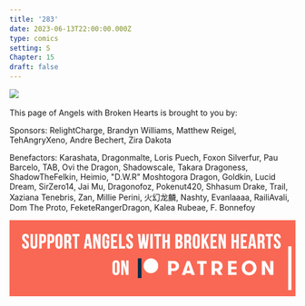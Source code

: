 ```yaml
---
title: '283'
date: 2023-06-13T22:00:00.000Z
type: comics
setting: S
Chapter: 15
draft: false
---
```


![](</uploads/O 7xx.png>)

This page of Angels with Broken Hearts is brought to you by:

Sponsors: RelightCharge, Brandyn Williams, Matthew Reigel, TehAngryXeno, Andre Bechert, Zira Dakota

Benefactors: Karashata, Dragonmalte, Loris Puech, Foxon Silverfur, Pau Barcelo, TAB, Ovi the Dragon, Shadowscale, Takara Dragoness, ShadowTheFelkin, Heimio, "D.W.R" Moshtogora Dragon, Goldkin, Lucid Dream, SirZero14, Jai Mu, Dragonofoz, Pokenut420, Shhasum Drake, Trail, Xaziana Tenebris, Zan, Millie Perini, 火幻龙麟, Nashty, Evanlaaaa, RailiAvali, Dom The Proto, FeketeRangerDragon, Kalea Rubeae, F. Bonnefoy

[![](/uploads/patreon-banner-4.jpg)](http://patreon.com/mbsaunders)
